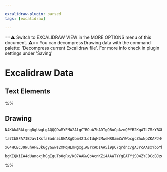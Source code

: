 ```yaml
---

excalidraw-plugin: parsed
tags: [excalidraw]

---
```

==⚠  Switch to EXCALIDRAW VIEW in the MORE OPTIONS menu of this document. ⚠== You can decompress Drawing data with the command palette: 'Decompress current Excalidraw file'. For more info check in plugin settings under 'Saving'


# Excalidraw Data
## Text Elements
%%
## Drawing
```compressed-json
N4KAkARALgngDgUwgLgAQQQDwMYEMA2AlgCYBOuA7hADTgQBuCpAzoQPYB2KqATLZMzYBXUtiRoIACyhQ4zZAHoFAc0JRJQgEYA6bGwC2CgF7N6hbEcK4OCtptbErHALRY8RMpWdx8Q1TdIEfARcZgRmBShcZQUebQBmbQAGGjoghH0EDihmbgBtAF1+CFw4OABlKKhxVFAwSHUMmohiXFIAa1T6hkIECgAhXGx25VJhDmIAYTZ8NlJuCABiADNV

ta7IbBFA7IBJav1KsfaEadn5iUWARgQbm42ILdIdqH2MweHR8amZuYWocgcZhwNpZKAPJ4vN76ABihHw+EqMGCC0EHgh2zB0KObBOAHUSOpuHxwJtMXsDjiTkiURI0SQMc8sQcAErCZSSDjhXJoK78MlMikZADyIOwahg3CuSSS/Me5NeBxhnCgMNw+nhkrQAFY5ZDmRlldlyoQjDUeLLSfLBYqMgAVLBQACCRGUXAkwWW4L1CuxUVIzuebAokhC

xG4HCECJ9NuhAFEJk6gyGwws2mMqHLmNgxgiABrcADsAA5i9pC7qrdnc/gAJrcAAsxYb5YbPCuxYrcqMbAM3Dq3XoBCENSupIAvjGoazvlzmDz0GMhBMHqMSCazRGo/g5Wufud+6TIP0ZuHLpMAJyXy8bSAshDKKNtBaLOMAEXf74gE6nYKpCFFKB2CBLdoytOBAjMYRmAAcVIddTRqSMwO6ZZyEye8JiYQgOGUQ96kgLJcE0YIz1QAER35TYiDg

bgKIQKiIA4dUanoxjhCgIguTo0gRx/K07AAKwQbAcnKZi4AAWTYYgEATYjSO4ZYCDCcBJzoZZ4XCftxxAccgA===
```
%%